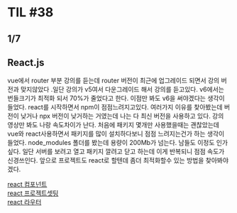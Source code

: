 # TIL #38
## 1/7

## React.js
vue에서 router 부분 강의를 듣는데 router 버전이 최근에 업그레이드 되면서 강의 버전과 맞지않았다 .일단 강의가 v5여서 다운그레이드 해서 강의를 듣고있다. v6에서는 번들크기가 최적화 되서 70%가 줄었다고 한다. 이점만 봐도 v6을 써야겠다는 생각이 들었다. react를 시작하면서 npm이 점점느려지고있다. 여러가지 이유를 찾아봤는데 버전이 낮거나 npx 버전이 낮거하는 거였는데 나는 다 최신 버전을 사용하고 있다. 강의 영상만 봐도 나랑 속도차이가 난다. 처음에 패키지 몇개만 사용했을때는 괜찮았는데 vue와 react사용하면서 패키지를 많이 설치하다보니 점점 느려지는건가 하는 생각이 들었다. node_modules 폴더를 봤는데 용량이 200Mb가 넘는다. 남들도 이정도 인가 싶다. 일단 서버를 보려고 열고 패키지 깔려고 닫고 하는데 이게 반복되니 점점 속도가 신경쓰인다. 앞으로 프로젝트도 react로 할텐데 좀더 최적화할수 있는 방법을 찾아봐야겠다.  

[react 컴포넌트](https://github.com/mrlee323/TIL/blob/main/React/react_component.md)   
[react 프로젝트셋팅](https://github.com/mrlee323/TIL/blob/main/React/react_create_project.md)  
[react 라우터](https://github.com/mrlee323/TIL/blob/main/React/react_router.md)
